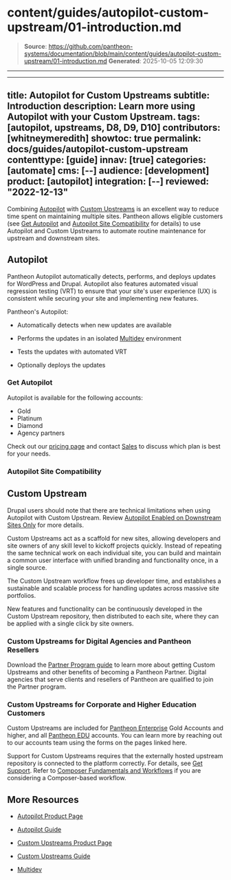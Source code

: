 # content/guides/autopilot-custom-upstream/01-introduction.md

> **Source**: https://github.com/pantheon-systems/documentation/blob/main/content/guides/autopilot-custom-upstream/01-introduction.md
> **Generated**: 2025-10-05 12:09:30

---

---
title: Autopilot for Custom Upstreams
subtitle: Introduction
description: Learn more using Autopilot with your Custom Upstream.
tags: [autopilot, upstreams, D8, D9, D10]
contributors: [whitneymeredith]
showtoc: true
permalink: docs/guides/autopilot-custom-upstream
contenttype: [guide]
innav: [true]
categories: [automate]
cms: [--]
audience: [development]
product: [autopilot]
integration: [--]
reviewed: "2022-12-13"
---

Combining [Autopilot](/guides/autopilot) with [Custom Upstreams](/guides/custom-upstream) is an excellent way to reduce time spent on maintaining multiple sites. Pantheon allows eligible customers (see [Get Autopilot](#get-autopilot) and [Autopilot Site Compatibility](#autopilot-site-compatibility) for details) to use Autopilot and Custom Upstreams to automate routine maintenance for upstream and downstream sites.

## Autopilot

Pantheon Autopilot automatically detects, performs, and deploys updates for WordPress and Drupal. Autopilot also features automated visual regression testing (VRT) to ensure that your site's user experience (UX) is consistent while securing your site and implementing new features.

Pantheon's Autopilot:

- Automatically detects when new updates are available

- Performs the updates in an isolated [Multidev](/guides/multidev) environment

- Tests the updates with automated VRT

- Optionally deploys the updates

### Get Autopilot

Autopilot is available for the following accounts:

 - Gold
 - Platinum
 - Diamond
 - Agency partners

Check out our [pricing page](https://pantheon.io/plans/pricing?docs) and contact [Sales](https://pantheon.io/contact-sales?docs) to discuss which plan is best for your needs.

### Autopilot Site Compatibility

<Partial file="autopilot/autopilot-compatibility.md" />

## Custom Upstream

<Alert title="Note: Drupal Compatibility"  type="info" >

Drupal users should note that there are technical limitations when using Autopilot with Custom Upstream. Review [Autopilot Enabled on Downstream Sites Only](/guides/autopilot-custom-upstream/autopilot-custom-upstream-config#autopilot-enabled-on-downstream-sites-only) for more details.

</Alert>



Custom Upstreams act as a scaffold for new sites, allowing developers and site owners of any skill level to kickoff projects quickly.
Instead of repeating the same technical work on each individual site, you can build and maintain a common user interface with unified branding and functionality once, in a single source.

The Custom Upstream workflow frees up developer time, and establishes a sustainable and scalable process for handling updates across massive site portfolios.

New features and functionality can be continuously developed in the Custom Upstream repository, then distributed to each site, where they can be applied with a single click by site owners.

### Custom Upstreams for Digital Agencies and Pantheon Resellers

Download the [Partner Program guide](https://pantheon.io/resources/pantheon-partner-program-guide?docs) to learn more about getting Custom Upstreams and other benefits of becoming a Pantheon Partner. Digital agencies that serve clients and resellers of Pantheon are qualified to join the Partner program.

### Custom Upstreams for Corporate and Higher Education Customers

Custom Upstreams are included for [Pantheon Enterprise](https://pantheon.io/plans/elite) Gold Accounts and higher, and all [Pantheon EDU](https://pantheon.io/edu) accounts. You can learn more by reaching out to our accounts team using the forms on the pages linked here.

<Alert title="Note" type="info">

Support for Custom Upstreams requires that the externally hosted upstream repository is connected to the platform correctly. For details, see [Get Support](/guides/support/#custom-upstreams). Refer to [Composer Fundamentals and Workflows](/guides/composer) if you are considering a Composer-based workflow.

</Alert>

## More Resources

- [Autopilot Product Page](https://pantheon.io/autopilot?docs)

- [Autopilot Guide](/guides/autopilot/)

- [Custom Upstreams Product Page](https://pantheon.io/upstreams)

- [Custom Upstreams Guide](/guides/custom-upstream)

- [Multidev](/guides/multidev)
